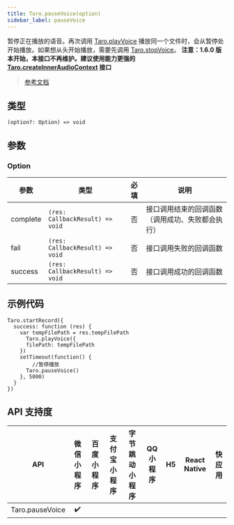 ```yaml
---
title: Taro.pauseVoice(option)
sidebar_label: pauseVoice
---
```


暂停正在播放的语音。再次调用 [Taro.playVoice](https://developers.weixin.qq.com/miniprogram/dev/api/media/audio/wx.playVoice.html) 播放同一个文件时，会从暂停处开始播放。如果想从头开始播放，需要先调用 [Taro.stopVoice](https://developers.weixin.qq.com/miniprogram/dev/api/media/audio/wx.stopVoice.html)。
**注意：1.6.0 版本开始，本接口不再维护。建议使用能力更强的 [Taro.createInnerAudioContext](https://developers.weixin.qq.com/miniprogram/dev/api/media/audio/wx.createInnerAudioContext.html) 接口**

> [参考文档](https://developers.weixin.qq.com/miniprogram/dev/api/media/audio/wx.pauseVoice.html)

## 类型

```tsx
(option?: Option) => void
```

## 参数

### Option

| 参数 | 类型 | 必填 | 说明 |
| --- | --- | :---: | --- |
| complete | `(res: CallbackResult) => void` | 否 | 接口调用结束的回调函数（调用成功、失败都会执行） |
| fail | `(res: CallbackResult) => void` | 否 | 接口调用失败的回调函数 |
| success | `(res: CallbackResult) => void` | 否 | 接口调用成功的回调函数 |

## 示例代码

```tsx
Taro.startRecord({
  success: function (res) {
    var tempFilePath = res.tempFilePath
      Taro.playVoice({
      filePath: tempFilePath
    })
    setTimeout(function() {
        //暂停播放
      Taro.pauseVoice()
    }, 5000)
  }
})
```

## API 支持度

| API | 微信小程序 | 百度小程序 | 支付宝小程序 | 字节跳动小程序 | QQ 小程序 | H5 | React Native | 快应用 |
| :---: | :---: | :---: | :---: | :---: | :---: | :---: | :---: | :---: |
| Taro.pauseVoice | ✔️ |  |  |  |  |  |  |  |
